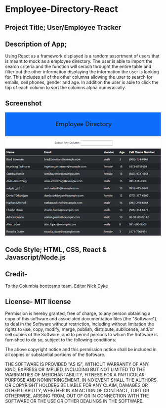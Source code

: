 # Employee-Directory-React

## Project Title; User/Employee Tracker

## Description of App; 
Using React as a framework displayed is a random assortment of users that is meant to mock as a employee directory. The user is able to import the search criteria and the function will serach throught the entire table and filter out the other information displaying the information the user is looking for. This includes all of the other columns allowing the user to search for emails, cell phones, gender and age. In addition the user is able to click the top of each column to sort the columns alpha numeraically. 

## Screenshot
![picture](/public/screenshot.PNG)

## Code Style; HTML, CSS, React & Javascript/Node.js

## Credit- 
To the Columbia bootcamp team. Editor Nick Dyke 

## License- MIT license
Permission is hereby granted, free of charge, to any person obtaining a copy of this software and associated documentation files (the "Software"), to deal in the Software without restriction, including without limitation the rights to use, copy, modify, merge, publish, distribute, sublicense, and/or sell copies of the Software, and to permit persons to whom the Software is furnished to do so, subject to the following conditions:

The above copyright notice and this permission notice shall be included in all copies or substantial portions of the Software.

THE SOFTWARE IS PROVIDED "AS IS", WITHOUT WARRANTY OF ANY KIND, EXPRESS OR IMPLIED, INCLUDING BUT NOT LIMITED TO THE WARRANTIES OF MERCHANTABILITY, FITNESS FOR A PARTICULAR PURPOSE AND NONINFRINGEMENT. IN NO EVENT SHALL THE AUTHORS OR COPYRIGHT HOLDERS BE LIABLE FOR ANY CLAIM, DAMAGES OR OTHER LIABILITY, WHETHER IN AN ACTION OF CONTRACT, TORT OR OTHERWISE, ARISING FROM, OUT OF OR IN CONNECTION WITH THE SOFTWARE OR THE USE OR OTHER DEALINGS IN THE SOFTWARE.

